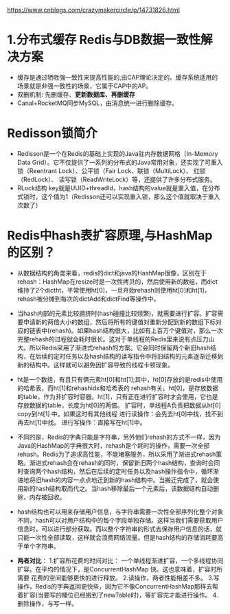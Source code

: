 
https://www.cnblogs.com/crazymakercircle/p/14731826.html


# 1.分布式缓存 Redis与DB数据一致性解决方案

- 缓存是通过牺牲强一致性来提高性能的,由CAP理论决定的。缓存系统适用的场景就是非强一致性的场景，它属于CAP中的AP。
- 双删机制: 先删缓存、**更新数据库、再删缓存**
- Canal+RocketMQ同步MySQL，由消息统一进行删除缓存。


# Redisson锁简介
- Redisson是一个在Redis的基础上实现的Java驻内存数据网格（In-Memory Data Grid）。它不仅提供了一系列的分布式的Java常用对象，还实现了可重入锁（Reentrant Lock）、公平锁（Fair Lock、联锁（MultiLock）、 红锁（RedLock）、 读写锁（ReadWriteLock）等，还提供了许多分布式服务。
- RLock结构 key就是UUID+threadId，hash结构的value就是重入值，在分布式锁时，这个值为1（Redisson还可以实现重入锁，那么这个值就取决于重入次数了）


# Redis中hash表扩容原理,与HashMap 的区别？
- 从数据结构的角度来看，redis的dict和java的HashMap很像，区别在于rehash：HashMap在resize时是一次性拷贝的，然后使用新的数组，而dict维持了2个dictht，平常使用ht[0]，一旦开始rehash则使用ht[0]和ht[1]，rehash被分摊到每次的dictAdd和dictFind等操作中。

- 当hash内部的元素比较拥挤时(hash碰撞比较频繁)，就需要进行扩容。扩容需要申请新的两倍大小的数组，然后将所有的键值对重新分配到新的数组下标对应的链表中(rehash)。如果hash结构很大，比如有上百万个键值对，那么一次完整rehash的过程就会耗时很长。这对于单线程的Redis里来说有点压力山大。所以Redis采用了渐进式rehash的方案。它会同时保留两个新旧hash结构，在后续的定时任务以及hash结构的读写指令中将旧结构的元素逐渐迁移到新的结构中。这样就可以避免因扩容导致的线程卡顿现象。

- ht是一个数组，有且只有俩元素ht[0]和ht[1];其中，ht[0]存放的是redis中使用的哈希表，而ht[1]和rehashidx和哈希表的 rehash有关。ht[0]，是存放数据的table，作为非扩容时容器。ht[1]，只有正在进行扩容时才会使用，它也是存放数据的table，长度为ht[0]的两倍。
扩容时，单线程A负责把数据从ht[0] copy到ht[1] 中。如果这时有其他线程
进行读操作：会先去ht[0]中找，找不到再去ht[1]中找。
进行写操作：直接写在ht[1]中。

- 不同的是，Redis的字典只能是字符串，另外他们rehash的方式不一样，因为Java的HashMap的字典很大时，rehash是个耗时的操作，需要一次全部rehash。Redis为了追求高性能，不能堵塞服务，所以采用了渐进式rehash策略。渐进式rehash会在rehash的同时，保留新旧两个hash结构，查询时会同时查询两个hash结构，然后在后续的定时任务以及hash操作指令中，循环渐进地将旧hash的内容一点点地迁到新的hash结构中。当搬迁完成了，就会使用新的hash结构取而代之。当hash移除最后一个元素后，该数据结构自动删除，内存被回收。

- hash结构也可以用来存储用户信息，与字符串需要一次性全部序列化整个对象不同，hash可以对用户结构中的每个字段单独存储。这样当我们需要获取用户信息时，可以进行部分获取。而以整个字符串的形式去保存用户信息的话，就只能一次性全部读取，这样就会浪费网络流量。但是hash结构的存储消耗要高于单个字符串。

- **两者对比**： 1.扩容所花费的时间对比： 一个单线程渐进扩容，一个多线程协同扩容。在平均的情况下，是ConcurrentHashMap 快。这也意味着，扩容时所需要 花费的空间能够更快的进行释放。 2.读操作，两者性能相差不多。 3.写操作，Redis的字典返回更快些，因为它不像ConcurrentHashMap那样去帮着扩容(当要写的桶位已经搬到了newTable时)，等扩容完才能进行操作。 4.删除操作，与写一样。



